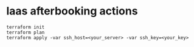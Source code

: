 # laas afterbooking actions

```
terraform init
terraform plan
terraform apply -var ssh_host=<your_server> -var ssh_key=<your_key>
```
